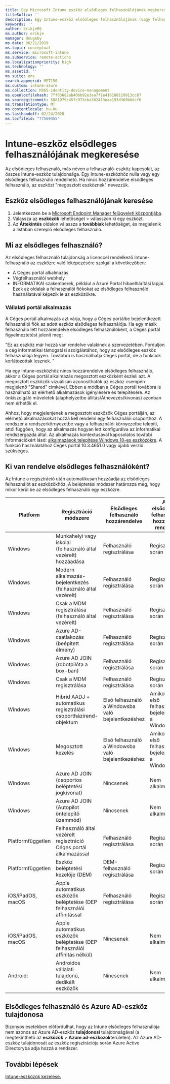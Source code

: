 ```yaml
---
title: Egy Microsoft Intune eszköz elsődleges felhasználójának megkeresése.
titleSuffix: ''
description: Egy Intune-eszköz elsődleges felhasználójának (vagy felhasználó-eszköz kapcsolatának) megkeresése.
keywords: ''
author: ErikjeMS
ms.author: erikje
manager: dougeby
ms.date: 06/21/2019
ms.topic: conceptual
ms.service: microsoft-intune
ms.subservice: remote-actions
ms.localizationpriority: high
ms.technology: ''
ms.assetid: ''
ms.suite: ems
search.appverid: MET150
ms.custom: intune-azure
ms.collection: M365-identity-device-management
ms.openlocfilehash: 7ff03682ab406b92e3ea7f1e416188119913cc87
ms.sourcegitcommit: 5881979c45fc973cba382413eaa193d369b8dcf6
ms.translationtype: MT
ms.contentlocale: hu-HU
ms.lasthandoff: 02/24/2020
ms.locfileid: "77569455"
---
```

# <a name="find-the-primary-user-of-an-intune-device"></a>Intune-eszköz elsődleges felhasználójának megkeresése

Az elsődleges felhasználó, más néven a felhasználó-eszköz kapcsolat, az összes Intune-eszköz tulajdonsága. Egy Intune-eszközhöz nulla vagy egy elsődleges felhasználó rendelhető. Ha nincs hozzárendelve elsődleges felhasználó, az eszközt "megosztott eszköznek" nevezzük.

## <a name="find-a-devices-primary-user"></a>Eszköz elsődleges felhasználójának keresése

1. Jelentkezzen be a [Microsoft Endpoint Manager felügyeleti központjába](https://go.microsoft.com/fwlink/?linkid=2109431).
2. Válassza az **eszközök** lehetőséget > válasszon ki egy eszközt.
3. Az **Áttekintés** oldalon válassza a **továbbiak** lehetőséget, és megjelenik a listában szereplő elsődleges felhasználó.

## <a name="what-is-the-primary-user"></a>Mi az elsődleges felhasználó?
Az elsődleges felhasználó tulajdonság a licenccel rendelkező Intune-felhasználó az eszközre való leképezésére szolgál a következőben:
- A Céges portál alkalmazás
- Végfelhasználói webhely
- INFORMATIKAI szakemberek, például a Azure Portal hibaelhárítási lapjai. Ezek az oldalak a felhasználói fiókokat az elsődleges felhasználó használatával képezik le az eszközökre. 

### <a name="company-portal-app"></a>Vállalati portál alkalmazás
A Céges portál alkalmazás azt várja, hogy a Céges portálbe bejelentkezett felhasználói fiók az adott eszköz elsődleges felhasználója. Ha egy másik felhasználó lett hozzárendelve elsődleges felhasználóként, a Céges portál figyelmeztetést jelenít meg:

"Ez az eszköz már hozzá van rendelve valakinek a szervezetében. Forduljon a cég informatikai támogatási szolgálatához, hogy az elsődleges eszköz felhasználója legyen. Továbbra is használhatja Céges portál, de a funkciók korlátozottak lesznek. "

Ha egy Intune-eszközhöz nincs hozzárendelve elsődleges felhasználó, akkor a Céges portál alkalmazás megosztott eszközként észleli azt. A megosztott eszközök vizuálisan azonosíthatók az eszköz csempén megjelenő "Shared" címkével. Ebben a módban a Céges portál továbbra is használható az elérhető alkalmazások igénylésére és telepítésére. Az önkiszolgáló műveletek (alaphelyzetbe állítás/Átnevezés/kivonás) azonban nem érhetők el.  

Ahhoz, hogy megjelenjenek a megosztott eszközök Céges portálján, az elérhető alkalmazásokat hozzá kell rendelni egy felhasználói csoporthoz. A rendszer a rendszerkörnyezetbe vagy a felhasználói környezetbe telepíti, attól függően, hogy az alkalmazás hogyan lett konfigurálva az informatikai rendszergazda által. Az alkalmazás kontextusával kapcsolatos további információkért lásd: [alkalmazások telepítése Windows 10-es eszközökre](../apps/apps-windows-10-app-deploy.md). A funkció használatához Céges portál 10.3.4651.0 vagy újabb verzió szükséges.


## <a name="who-is-assigned-as-the-primary-user"></a>Ki van rendelve elsődleges felhasználóként?
Az Intune a regisztráció után automatikusan hozzáadja az elsődleges felhasználót az eszközökhöz. A beléptetési módszer határozza meg, hogy mikor kerül be az elsődleges felhasználó egy eszközre.

| Platform | Regisztráció módszere | Elsődleges felhasználó hozzárendelve | Az elsődleges felhasználó hozzá van rendelve |
| ---- | ---- | ---- | ---- |
| Windows | Munkahelyi vagy iskolai (felhasználó által vezérelt) hozzáadása | Felhasználó regisztrálása | Regisztráció során |   
| Windows | Modern alkalmazás-bejelentkezés (felhasználó által vezérelt) | Felhasználó regisztrálása | Regisztráció során | 
| Windows | Csak a MDM regisztrálása (felhasználó által vezérelt) | Felhasználó regisztrálása | Regisztráció során | 
| Windows | Azure AD-csatlakozás (beépített élmény) | Felhasználó regisztrálása | Regisztráció során | 
| Windows | Azure AD JOIN (robotpilóta a box-ban) | Felhasználó regisztrálása | Regisztráció során | 
| Windows | Csak a MDM regisztrálása | Felhasználó regisztrálása | Regisztráció során | 
| Windows | Hibrid AADJ + automatikus regisztrálási csoportházirend-objektum | Első felhasználó a Windowsba való bejelentkezéshez | Amikor az első felhasználó bejelentkezik a Windowsba| 
| Windows | Megosztott kezelés | Első felhasználó a Windowsba való bejelentkezéshez | Amikor az első felhasználó bejelentkezik a Windowsba | 
| Windows | Azure AD JOIN (csoportos beléptetési jogkivonat) | Nincsenek | Nem alkalmazható | 
| Windows | Azure AD JOIN (Autopilot öntelepítő üzemmód) | Nincsenek | Nem alkalmazható | 
| Platformfüggetlen | Felhasználó által vezérelt regisztráció Céges portál alkalmazással | Felhasználó regisztrálása | Regisztráció során |
| Platformfüggetlen | Eszköz beléptetési kezelője (DEM) | DEM-felhasználó regisztrálása | Regisztráció során |
| iOS/iPadOS, macOS | Apple automatikus eszközök beléptetése (DEP felhasználói affinitással | Felhasználó regisztrálása | Regisztráció során |
| iOS/iPadOS, macOS | Apple automatikus eszközök beléptetése (DEP felhasználói affinitás nélkül) | Nincsenek | Nem alkalmazható |
| Android: | Androidos vállalati tulajdonú, dedikált eszközök | Nincsenek | Nem alkalmazható |

## <a name="primary-user-and-azure-ad-device-owner"></a>Elsődleges felhasználó és Azure AD-eszköz tulajdonosa
Bizonyos esetekben előfordulhat, hogy az Intune elsődleges felhasználója nem azonos az Azure AD-eszköz **tulajdonosi** tulajdonságával (a megtekinthető az **eszközök** > **Azure ad-eszközök**területen). Az Azure AD-eszköz tulajdonosát az eszköz regisztrációja során Azure Active Directoryba adja hozzá a rendszer.

## <a name="next-steps"></a>További lépések
[Intune-eszközök kezelése.](device-management.md)

